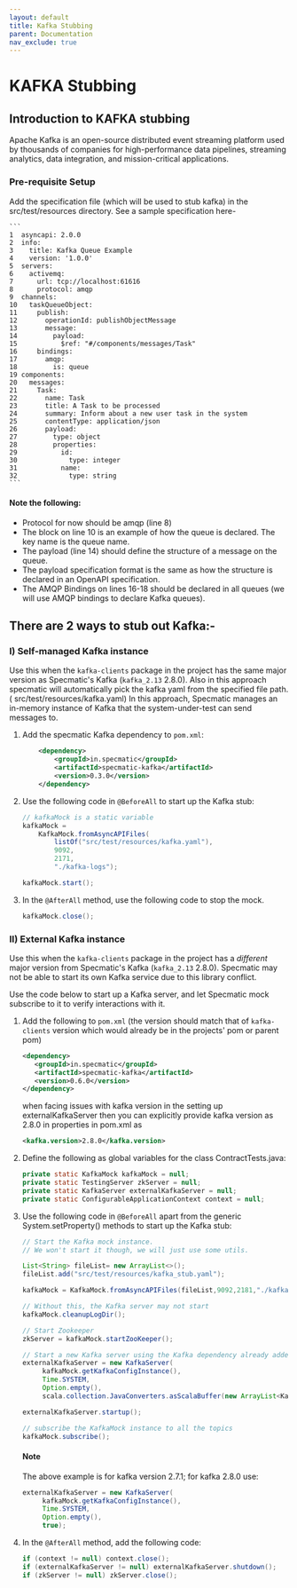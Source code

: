 ```yaml
---
layout: default
title: Kafka Stubbing
parent: Documentation
nav_exclude: true
---
```


# KAFKA Stubbing

## Introduction to KAFKA stubbing

Apache Kafka is an open-source distributed event streaming platform used by thousands of companies for high-performance
data pipelines, streaming analytics, data integration, and mission-critical applications.

### Pre-requisite Setup

Add the specification file (which will be used to stub kafka) in the src/test/resources directory. See a sample
specification here-

    ```
    1  asyncapi: 2.0.0
    2  info:
    3    title: Kafka Queue Example
    4    version: '1.0.0'
    5  servers:
    6    activemq:
    7      url: tcp://localhost:61616
    8      protocol: amqp
    9  channels:
    10   taskQueueObject:
    11     publish:
    12       operationId: publishObjectMessage
    13       message:
    14         payload:
    15           $ref: "#/components/messages/Task"
    16     bindings:
    17       amqp:
    18         is: queue
    19 components:
    20   messages:
    21     Task:
    22       name: Task
    23       title: A Task to be processed
    24       summary: Inform about a new user task in the system
    25       contentType: application/json
    26       payload:
    27         type: object
    28         properties:
    29           id:
    30             type: integer
    31           name:
    32             type: string
    ```

#### Note the following:

* Protocol for now should be amqp (line 8)
* The block on line 10 is an example of how the queue is declared. The key name is the queue name.
* The payload (line 14) should define the structure of a message on the queue.
* The payload specification format is the same as how the structure is declared in an OpenAPI specification.
* The AMQP Bindings on lines 16-18 should be declared in all queues (we will use AMQP bindings to declare Kafka queues).

## **There are 2 ways to stub out Kafka:-**

### I) Self-managed Kafka instance

Use this when the `kafka-clients` package in the project has the same major version as Specmatic's Kafka (`kafka_2.13`
2.8.0).
Also in this approach specmatic will automatically pick the kafka yaml from the specified file path.(
src/test/resources/kafka.yaml)
In this approach, Specmatic manages an in-memory instance of Kafka that the system-under-test can send messages to.

1. Add the specmatic Kafka dependency to `pom.xml`:
    ```xml
        <dependency>
            <groupId>in.specmatic</groupId>
            <artifactId>specmatic-kafka</artifactId>
            <version>0.3.0</version>
        </dependency>
    ```
2. Use the following code in `@BeforeAll` to start up the Kafka stub:
    ```java
    // kafkaMock is a static variable
    kafkaMock =
        KafkaMock.fromAsyncAPIFiles(
            listOf("src/test/resources/kafka.yaml"),
            9092,
            2171,
            "./kafka-logs");

    kafkaMock.start();
    ```
3. In the `@AfterAll` method, use the following code to stop the mock.
    ```java
    kafkaMock.close();
    ```

### II) External Kafka instance

Use this when the `kafka-clients` package in the project has a *different* major version from Specmatic's
Kafka (`kafka_2.13` 2.8.0). Specmatic may not be able to start its own Kafka service due to this library conflict.

Use the code below to start up a Kafka server, and let Specmatic mock subscribe to it to verify interactions with it.

1. Add the following to `pom.xml` (the version should match that of `kafka-clients` version which would already be in
   the projects' pom or parent pom)

    ```xml
    <dependency>
       <groupId>in.specmatic</groupId>
       <artifactId>specmatic-kafka</artifactId>
       <version>0.6.0</version>
   </dependency>
    ```
   when facing issues with kafka version in the setting up externalKafkaServer then you can explicitly provide kafka
   version as 2.8.0 in properties in pom.xml as

   ```xml
   <kafka.version>2.8.0</kafka.version>
   ```

2. Define the following as global variables for the class ContractTests.java:

   ```java
   private static KafkaMock kafkaMock = null;
   private static TestingServer zkServer = null;
   private static KafkaServer externalKafkaServer = null;
   private static ConfigurableApplicationContext context = null;
   ```
3. Use the following code in `@BeforeAll` apart from the generic System.setProperty() methods to start up the Kafka
   stub:

   ```java
   // Start the Kafka mock instance.
   // We won't start it though, we will just use some utils.
   
   List<String> fileList= new ArrayList<>();
   fileList.add("src/test/resources/kafka_stub.yaml");
   
   kafkaMock = KafkaMock.fromAsyncAPIFiles(fileList,9092,2181,"./kafka-logs");
   
   // Without this, the Kafka server may not start
   kafkaMock.cleanupLogDir();
   
   // Start Zookeeper
   zkServer = kafkaMock.startZooKeeper();
   
   // Start a new Kafka server using the Kafka dependency already added to the pom
   externalKafkaServer = new KafkaServer(
        kafkaMock.getKafkaConfigInstance(), 
        Time.SYSTEM, 
        Option.empty(), 
        scala.collection.JavaConverters.asScalaBuffer(new ArrayList<KafkaMetricsReporter>()).toList());
   
   externalKafkaServer.startup();
   
   // subscribe the KafkaMock instance to all the topics
   kafkaMock.subscribe();
   ```
   #### Note
   The above example is for kafka version 2.7.1; for kafka 2.8.0 use:
   ```java
   externalKafkaServer = new KafkaServer(
        kafkaMock.getKafkaConfigInstance(), 
        Time.SYSTEM, 
        Option.empty(), 
        true);
   ```

4. In the `@AfterAll` method, add the following code:

   ```java
   if (context != null) context.close();
   if (externalKafkaServer != null) externalKafkaServer.shutdown();
   if (zkServer != null) zkServer.close();
   ```